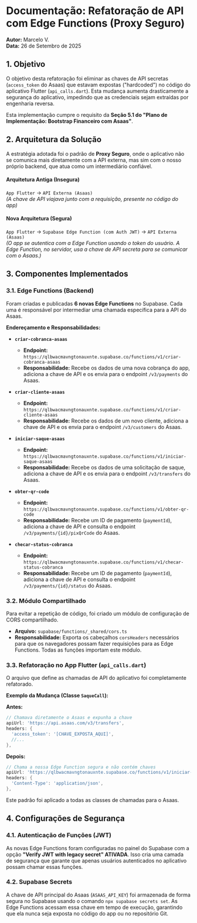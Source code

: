 
# Documentação: Refatoração de API com Edge Functions (Proxy Seguro)

**Autor:** Marcelo V.  
**Data:** 26 de Setembro de 2025

## 1. Objetivo

O objetivo desta refatoração foi eliminar as chaves de API secretas (`access_token` do Asaas) que estavam expostas ("hardcoded") no código do aplicativo Flutter (`api_calls.dart`). Esta mudança aumenta drasticamente a segurança do aplicativo, impedindo que as credenciais sejam extraídas por engenharia reversa.

Esta implementação cumpre o requisito da **Seção 5.1 do "Plano de Implementação: Bootstrap Financeiro com Asaas"**.

## 2. Arquitetura da Solução

A estratégia adotada foi o padrão de **Proxy Seguro**, onde o aplicativo não se comunica mais diretamente com a API externa, mas sim com o nosso próprio backend, que atua como um intermediário confiável.

#### Arquitetura Antiga (Insegura)

`App Flutter` → `API Externa (Asaas)`  
*(A chave de API viajava junto com a requisição, presente no código do app)*

#### Nova Arquitetura (Segura)

`App Flutter` → `Supabase Edge Function (com Auth JWT)` → `API Externa (Asaas)`  
*(O app se autentica com a Edge Function usando o token do usuário. A Edge Function, no servidor, usa a chave de API secreta para se comunicar com o Asaas.)*

## 3. Componentes Implementados

### 3.1. Edge Functions (Backend)

Foram criadas e publicadas **6 novas Edge Functions** no Supabase. Cada uma é responsável por intermediar uma chamada específica para a API do Asaas.

**Endereçamento e Responsabilidades:**

- **`criar-cobranca-asaas`**  
  - **Endpoint:** `https://qlbwacmavngtonauxnte.supabase.co/functions/v1/criar-cobranca-asaas`  
  - **Responsabilidade:** Recebe os dados de uma nova cobrança do app, adiciona a chave de API e os envia para o endpoint `/v3/payments` do Asaas.

- **`criar-cliente-asaas`**  
  - **Endpoint:** `https://qlbwacmavngtonauxnte.supabase.co/functions/v1/criar-cliente-asaas`  
  - **Responsabilidade:** Recebe os dados de um novo cliente, adiciona a chave de API e os envia para o endpoint `/v3/customers` do Asaas.

- **`iniciar-saque-asaas`**  
  - **Endpoint:** `https://qlbwacmavngtonauxnte.supabase.co/functions/v1/iniciar-saque-asaas`  
  - **Responsabilidade:** Recebe os dados de uma solicitação de saque, adiciona a chave de API e os envia para o endpoint `/v3/transfers` do Asaas.

- **`obter-qr-code`**  
  - **Endpoint:** `https://qlbwacmavngtonauxnte.supabase.co/functions/v1/obter-qr-code`  
  - **Responsabilidade:** Recebe um ID de pagamento (`paymentId`), adiciona a chave de API e consulta o endpoint `/v3/payments/{id}/pixQrCode` do Asaas.

- **`checar-status-cobranca`**  
  - **Endpoint:** `https://qlbwacmavngtonauxnte.supabase.co/functions/v1/checar-status-cobranca`  
  - **Responsabilidade:** Recebe um ID de pagamento (`paymentId`), adiciona a chave de API e consulta o endpoint `/v3/payments/{id}/status` do Asaas.

### 3.2. Módulo Compartilhado

Para evitar a repetição de código, foi criado um módulo de configuração de CORS compartilhado.

- **Arquivo:** `supabase/functions/_shared/cors.ts`  
- **Responsabilidade:** Exporta os cabeçalhos `corsHeaders` necessários para que os navegadores possam fazer requisições para as Edge Functions. Todas as funções importam este módulo.

### 3.3. Refatoração no App Flutter (`api_calls.dart`)

O arquivo que define as chamadas de API do aplicativo foi completamente refatorado.

**Exemplo da Mudança (Classe `SaqueCall`):**

**Antes:**

```dart
// Chamava diretamente o Asaas e expunha a chave
apiUrl: 'https://api.asaas.com/v3/transfers',
headers: {
  'access_token': '[CHAVE_EXPOSTA_AQUI]',
  //...
},
```

**Depois:**

```dart
// Chama a nossa Edge Function segura e não contém chaves
apiUrl: 'https://qlbwacmavngtonauxnte.supabase.co/functions/v1/iniciar-saque-asaas',
headers: {
  'Content-Type': 'application/json',
},
```

Este padrão foi aplicado a todas as classes de chamadas para o Asaas.

## 4. Configurações de Segurança

### 4.1. Autenticação de Funções (JWT)

As novas Edge Functions foram configuradas no painel do Supabase com a opção **"Verify JWT with legacy secret" ATIVADA**. Isso cria uma camada de segurança que garante que apenas usuários autenticados no aplicativo possam chamar essas funções.

### 4.2. Supabase Secrets

A chave de API principal do Asaas (`ASAAS_API_KEY`) foi armazenada de forma segura no Supabase usando o comando `npx supabase secrets set`. As Edge Functions acessam essa chave em tempo de execução, garantindo que ela nunca seja exposta no código do app ou no repositório Git.
